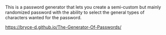 This is a password generator that lets you create a semi-custom but mainly randomized password with the ability to select the general types of characters wanted for the password.

https://bryce-d.github.io/The-Generator-Of-Passwords/
